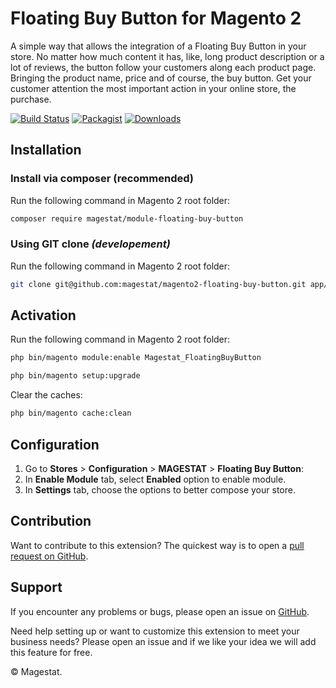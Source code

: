 # Floating Buy Button for Magento 2

A simple way that allows the integration of a Floating Buy Button in your store. No matter how much content it has, like, long product description or a lot of reviews, the button follow your customers along each product page. Bringing the product name, price and of course, the buy button. Get your customer attention the most important action in your online store, the purchase.

[![Build Status](https://travis-ci.org/magestat/magento2-floating-buy-button.svg?branch=develop)](https://travis-ci.org/magestat/magento2-floating-buy-button) [![Packagist](https://img.shields.io/packagist/v/magestat/module-floating-buy-button.svg)](https://packagist.org/packages/magestat/module-floating-buy-button) [![Downloads](https://img.shields.io/packagist/dt/magestat/module-floating-buy-button.svg)](https://packagist.org/packages/magestat/module-floating-buy-button)

## Installation

### Install via composer (recommended)

Run the following command in Magento 2 root folder:
```sh
composer require magestat/module-floating-buy-button
```

### Using GIT clone _(developement)_

Run the following command in Magento 2 root folder:
```sh
git clone git@github.com:magestat/magento2-floating-buy-button.git app/code/Magestat/FloatingBuyButton
```

## Activation

Run the following command in Magento 2 root folder:
```sh
php bin/magento module:enable Magestat_FloatingBuyButton
```
```sh
php bin/magento setup:upgrade
```

Clear the caches:
```sh
php bin/magento cache:clean
```

## Configuration

1. Go to **Stores** > **Configuration** > **MAGESTAT** > **Floating Buy Button**:
2. In **Enable Module** tab, select **Enabled** option to enable module.
3. In **Settings** tab, choose the options to better compose your store.

## Contribution

Want to contribute to this extension? The quickest way is to open a [pull request on GitHub](https://help.github.com/articles/using-pull-requests).

## Support

If you encounter any problems or bugs, please open an issue on [GitHub](https://github.com/magestat/magento2-floating-buy-button/issues).

Need help setting up or want to customize this extension to meet your business needs? Please open an issue and if we like your idea we will add this feature for free.

© Magestat.
